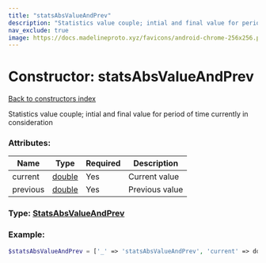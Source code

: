 ```yaml
---
title: "statsAbsValueAndPrev"
description: "Statistics value couple; intial and final value for period of time currently in consideration"
nav_exclude: true
image: https://docs.madelineproto.xyz/favicons/android-chrome-256x256.png
---
```

# Constructor: statsAbsValueAndPrev  
[Back to constructors index](/API_docs/constructors/index.html)



Statistics value couple; intial and final value for period of time currently in consideration

### Attributes:

| Name     |    Type       | Required | Description |
|----------|---------------|----------|-------------|
|current|[double](/API_docs/types/double.html) | Yes|Current value|
|previous|[double](/API_docs/types/double.html) | Yes|Previous value|



### Type: [StatsAbsValueAndPrev](/API_docs/types/StatsAbsValueAndPrev.html)


### Example:

```php
$statsAbsValueAndPrev = ['_' => 'statsAbsValueAndPrev', 'current' => double, 'previous' => double];
```  
